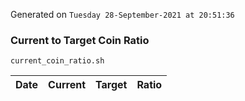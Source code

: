 Generated on `Tuesday 28-September-2021 at 20:51:36`

### Current to Target Coin Ratio
`current_coin_ratio.sh`

Date|Current|Target|Ratio
---|---|---|---
